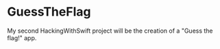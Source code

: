 # GuessTheFlag
My second HackingWithSwift project will be the creation of a "Guess the flag!" app. 
